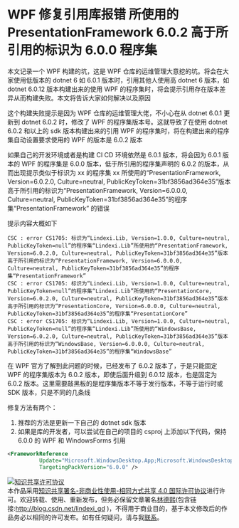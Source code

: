 
# WPF 修复引用库报错 所使用的 PresentationFramework 6.0.2 高于所引用的标识为 6.0.0 程序集

本文记录一个 WPF 构建的坑，这是 WPF 仓库的运维管理大意挖的坑。将会在大家使用低版本的 dotnet 6 如 6.0.1 版本时，引用其他人使用高 dotnet 6 版本，如 dotnet 6.0.12 版本构建出来的使用 WPF 的程序集时，将会提示引用存在版本差异从而构建失败。本文将告诉大家如何解决以及原因

<!--more-->


<!-- CreateTime:2023/1/9 8:36:12 -->


<!-- 发布 -->
<!-- 博客 -->

这个构建失败提示是因为 WPF 仓库的运维管理大佬，不小心在从 dotnet 6.0.1 更新到 dotnet 6.0.2 时，修改了 WPF 的程序集版本号。这就导致了在使用 dotnet 6.0.2 和以上的 sdk 版本构建出来的引用 WPF 的程序集时，将在构建出来的程序集自动设置要求使用的 WPF 的版本是 6.0.2 版本

如果自己的开发环境或者是构建 CI CD 环境依然是 6.0.1 版本，将会因为 6.0.1 版本的 WPF 的程序集是 6.0.0 版本，低于所引用的程序集声明的 6.0.2 的版本，从而出现提示类似于标识为 xx 的程序集 xx 所使用的“PresentationFramework, Version=6.0.2.0, Culture=neutral, PublicKeyToken=31bf3856ad364e35”版本高于所引用的标识为“PresentationFramework, Version=6.0.0.0, Culture=neutral, PublicKeyToken=31bf3856ad364e35”的程序集“PresentationFramework” 的错误

提示内容大概如下

```
CSC : error CS1705: 标识为“Lindexi.Lib, Version=1.0.0, Culture=neutral, PublicKeyToken=null”的程序集“Lindexi.Lib”所使用的“PresentationFramework, Version=6.0.2.0, Culture=neutral, PublicKeyToken=31bf3856ad364e35”版本高于所引用的标识为“PresentationFramework, Version=6.0.0.0, Culture=neutral, PublicKeyToken=31bf3856ad364e35”的程序集“PresentationFramework” 
CSC : error CS1705: 标识为“Lindexi.Lib, Version=1.0.0, Culture=neutral, PublicKeyToken=null”的程序集“Lindexi.Lib”所使用的“PresentationCore, Version=6.0.2.0, Culture=neutral, PublicKeyToken=31bf3856ad364e35”版本高于所引用的标识为“PresentationCore, Version=6.0.0.0, Culture=neutral, PublicKeyToken=31bf3856ad364e35”的程序集“PresentationCore”
CSC : error CS1705: 标识为“Lindexi.Lib, Version=1.0.0, Culture=neutral, PublicKeyToken=null”的程序集“Lindexi.Lib”所使用的“WindowsBase, Version=6.0.2.0, Culture=neutral, PublicKeyToken=31bf3856ad364e35”版本高于所引用的标识为“WindowsBase, Version=6.0.0.0, Culture=neutral, PublicKeyToken=31bf3856ad364e35”的程序集“WindowsBase” 
```

在 WPF 官方了解到此问题的时候，已经发布了 6.0.2 版本了，于是只能固定 WPF 的程序集版本为 6.0.2 版本，即使后面升级到 6.0.12 版本，也是固定为 6.0.2 版本。这里需要敲黑板的是程序集版本不等于发行版本，不等于运行时或 SDK 版本，只是不同的几条线

修复方法有两个：

1. 推荐的方法是更新一下自己的 dotnet sdk 版本
2. 如果是库的开发者，可以尝试在自己的项目的 csproj 上添加以下代码，保持 6.0.0 的 WPF 和 WindowsForms 引用

```xml
<FrameworkReference
          Update="Microsoft.WindowsDesktop.App;Microsoft.WindowsDesktop.App.WPF;Microsoft.WindowsDesktop.App.WindowsForms"
          TargetingPackVersion="6.0.0" />
```





<a rel="license" href="http://creativecommons.org/licenses/by-nc-sa/4.0/"><img alt="知识共享许可协议" style="border-width:0" src="https://licensebuttons.net/l/by-nc-sa/4.0/88x31.png" /></a><br />本作品采用<a rel="license" href="http://creativecommons.org/licenses/by-nc-sa/4.0/">知识共享署名-非商业性使用-相同方式共享 4.0 国际许可协议</a>进行许可。欢迎转载、使用、重新发布，但务必保留文章署名[林德熙](http://blog.csdn.net/lindexi_gd)(包含链接:http://blog.csdn.net/lindexi_gd )，不得用于商业目的，基于本文修改后的作品务必以相同的许可发布。如有任何疑问，请与我[联系](mailto:lindexi_gd@163.com)。